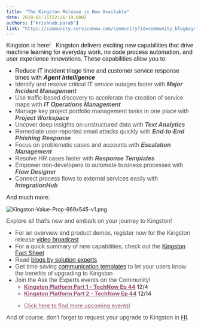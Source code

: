 ```yaml
---
title: "The Kingston Release is Now Available"
date: 2018-01-11T22:26:19.000Z
authors: ["krishnab.parab"]
link: "https://community.servicenow.com/community?id=community_blog&sys_id=bf1da2e5dbd0dbc01dcaf3231f96199c"
---
```

<p><span style="font-family: arial, helvetica, sans-serif; font-size: 12pt;">Kingston is here!   Kingston delivers exciting new capabilities that drive machine learning for everyday work, no code process automation, and user experience innovations. These capabilities allow you to:</span></p><p></p><ul style="list-style-type: disc;"><li><span style="font-size: 12pt; font-family: arial, helvetica, sans-serif;">Reduce IT incident triage time and customer service response times with <strong><em>Agent Intelligence</em></strong></span></li><li><span style="font-size: 12pt; font-family: arial, helvetica, sans-serif; color: #505050;">Identify and resolve critical IT service outages faster with <strong><em>Major Incident Management</em></strong></span></li><li><span style="color: #505050; font-size: 12pt; font-family: arial, helvetica, sans-serif;">Use traffic-based discovery to accelerate the creation of service maps with <strong><em>IT Operations Management</em></strong></span></li><li><span style="font-size: 12pt; font-family: arial, helvetica, sans-serif; color: #505050;">Manage key project portfolio management tasks in one place with<em> </em><strong><em>Project Workspace</em></strong></span></li><li><span style="font-size: 12pt; font-family: arial, helvetica, sans-serif; color: #505050;">Uncover deep insights on unstructured data with<em> </em><strong><em>Text Analytics</em></strong></span></li><li><span style="font-size: 12pt; font-family: arial, helvetica, sans-serif; color: #505050;">Remediate user-reported email attacks quickly with<em> </em><strong><em>End-to-End Phishing Response </em></strong></span></li><li><span style="font-size: 12pt; font-family: arial, helvetica, sans-serif; color: #505050;">Focus on problematic cases and accounts with<em> </em><strong><em>Escalation Management</em></strong></span></li><li><span style="font-size: 12pt; font-family: arial, helvetica, sans-serif; color: #505050;">Resolve HR cases faster<em> </em>with<strong><em> </em></strong><strong><em>Response Templates</em></strong></span></li><li><span style="font-size: 12pt; font-family: arial, helvetica, sans-serif; color: #505050;">Empower non-developers to automate business processes with <strong><em>Flow Designer</em></strong></span></li><li><span style="font-size: 12pt; font-family: arial, helvetica, sans-serif; color: #505050;">Connect process flows to external services easily with <strong><em>IntegrationHub</em></strong></span></li></ul><p></p><p><span style="font-family: 'Calibri Light',sans-serif;"><span style="font-family: arial, helvetica, sans-serif; font-size: 12pt;">And much more.</span> </span></p><p></p><p><img   alt="Kingston-Value-Prop-969x545-v1.png" class="image-2 jive-image" src="a5548d82db90130468c1fb651f96199c.iix"/></p><p></p><p><span style="color: #505050; font-family: arial, helvetica, sans-serif; font-size: 12pt; background-color: white;">Explore all that's new and embark on your journey to Kingston!</span></p><ul style="list-style-type: disc;"><li><span style="color: #505050; font-family: arial, helvetica, sans-serif; font-size: 12pt;">For an overview and product demos, register now for the Kingston release <a title="fo.servicenow.com/LP=9287?referenceSource=communityblog" href="http://info.servicenow.com/LP=9287?referenceSource=communityblog">video broadcast</a><span style="background: yellow;"><br/></span></span></li><li><span style="font-family: arial, helvetica, sans-serif; font-size: 12pt; color: #505050;">For a quick summary of new capabilities, check out the <a title="" _jive_internal="true" href="/community?id=community_article&sys_id=4c5ce2a1dbd0dbc01dcaf3231f961937">Kingston Fact Sheet</a><span style="color: #ffffff; background: yellow;"><br/></span></span></li><li><span style="font-family: arial, helvetica, sans-serif; font-size: 12pt; color: #505050;">Read <a title="" _jive_internal="true" href="/community?id=community_blog&sys_id=aa5ce6a1dbd0dbc01dcaf3231f961995">blogs by solution experts</a></span></li><li><span style="font-family: arial, helvetica, sans-serif; font-size: 12pt; color: #505050;">Get time saving <a title="" _jive_internal="true" href="/community?id=community_article&sys_id=944c2e61dbd0dbc01dcaf3231f9619e6">communication templates</a> to let your users know the benefits of upgrading to Kingston<br/></span></li><li><span style="font-family: arial, helvetica, sans-serif; color: #505050; font-size: 12pt;">Join the Ask the Experts events on the Community!</span><ul><li><span style="font-size: 11pt;"><strong><a title="" _jive_internal="true" href="/community?id=community_question&sys_id=153a43a9db5cdbc01dcaf3231f961913" style="color: #954f72; text-decoration: underline;">Kingston Platform Part 1 - TechNow Ep 44</a></strong></span><span style="font-size: 11pt;"> 12/4</span></li><li><span style="font-size: 11pt;"><a _jive_internal="true" href="/community?id=community_question&sys_id=6e72cfeddb98dbc01dcaf3231f9619a5" style="color: #954f72; text-decoration: underline;"><strong>Kingston Platform Part 2 - TechNow Ep 44</strong></a> 12/14</span></li></ul></li></ul><ul style="list-style-type: disc;"><ul><li><span style="font-size: 11pt;"><a title="" _jive_internal="true" href="/community?id=community_forum&sys_id=d6295a2ddbd897c068c1fb651f9619f1" style="color: #954f72; text-decoration: underline;">Click here to find more upcoming events!</a></span></li></ul></ul><p style="margin-bottom: .0001pt; background: white;"></p><p style="margin-bottom: .0001pt; background: white;"><span style="font-family: arial, helvetica, sans-serif; font-size: 12pt; color: #505050;">And of course, don't forget to request your upgrade to Kingston in <a title="" _jive_internal="true" href="https://hi.service-now.com/hi_login.do?uri=upgrade_dashboard.do?">HI</a>.</span></p>